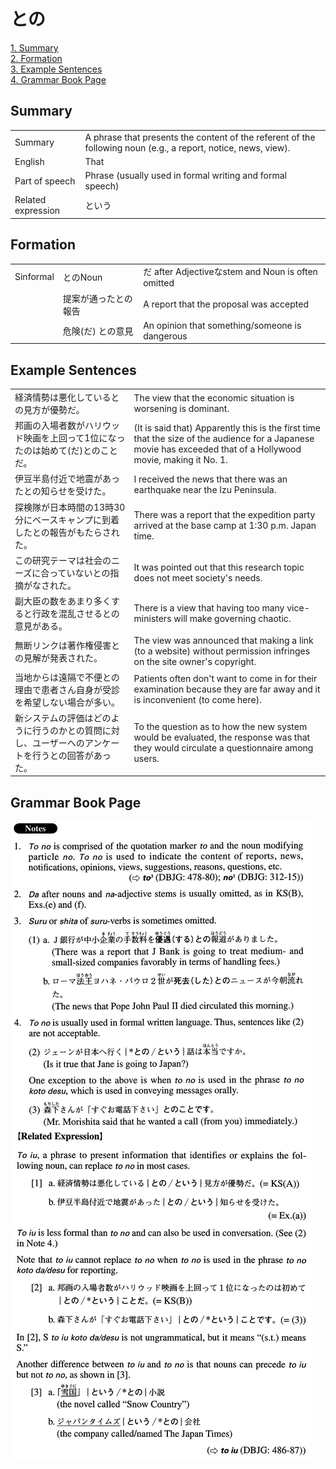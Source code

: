 # との

[1. Summary](#summary)<br>
[2. Formation](#formation)<br>
[3. Example Sentences](#example-sentences)<br>
[4. Grammar Book Page](#grammar-book-page)<br>


## Summary

<table><tr>   <td>Summary</td>   <td>A phrase that presents the content of the referent of the following noun (e.g., a report, notice, news, view).</td></tr><tr>   <td>English</td>   <td>That</td></tr><tr>   <td>Part of speech</td>   <td>Phrase (usually used in formal writing and formal speech)</td></tr><tr>   <td>Related expression</td>   <td>という</td></tr></table>

## Formation

<table class="table"><tbody><tr class="tr head"><td class="td"><span class="bold">Sinformal</span></td><td class="td"><span class="concept">との</span><span>Noun</span></td><td class="td"><span>だ after Adjectiveなstem and Noun is often omitted</span></td></tr><tr class="tr"><td class="td"></td><td class="td"><span>提案が通った</span><span class="concept">との</span><span>報告</span></td><td class="td"><span>A report that the proposal was accepted</span></td></tr><tr class="tr"><td class="td"></td><td class="td"><span>危険(だ)</span> <span class="concept">との</span><span>意見</span></td><td class="td"><span>An opinion that something/someone is dangerous</span></td></tr></tbody></table>

## Example Sentences

<table><tr>   <td>経済情勢は悪化しているとの見方が優勢だ。</td>   <td>The view that the economic situation is worsening is dominant.</td></tr><tr>   <td>邦画の入場者数がハリウッド映画を上回って1位になったのは始めて(だ)とのことだ。</td>   <td>(It is said that) Apparently this is the first time that the size of the audience for a Japanese movie has exceeded that of a Hollywood movie, making it No. 1.</td></tr><tr>   <td>伊豆半島付近で地震があったとの知らせを受けた。</td>   <td>I received the news that there was an earthquake near the Izu Peninsula.</td></tr><tr>   <td>探検隊が日本時間の13時30分にベースキャンプに到着したとの報告がもたらされた。</td>   <td>There was a report that the expedition party arrived at the base camp at 1:30 p.m. Japan time.</td></tr><tr>   <td>この研究テーマは社会のニーズに合っていないとの指摘がなされた。</td>   <td>It was pointed out that this research topic does not meet society's needs.</td></tr><tr>   <td>副大臣の数をあまり多くすると行政を混乱させるとの意見がある。</td>   <td>There is a view that having too many vice-ministers will make governing chaotic.</td></tr><tr>   <td>無断リンクは著作権侵害との見解が発表された。</td>   <td>The view was announced that making a link (to a website) without permission infringes on the site owner's copyright.</td></tr><tr>   <td>当地からは遠隔で不便との理由で患者さん自身が受診を希望しない場合が多い。</td>   <td>Patients often don't want to come in for their examination because they are far away and it is inconvenient (to come here).</td></tr><tr>   <td>新システムの評価はどのように行うのかとの質問に対し、ユーザーへのアンケートを行うとの回答があった。</td>   <td>To the question as to how the new system would be evaluated, the response was that they would circulate a questionnaire among users.</td></tr></table>

## Grammar Book Page

![](../img/Advancedとの.png)

